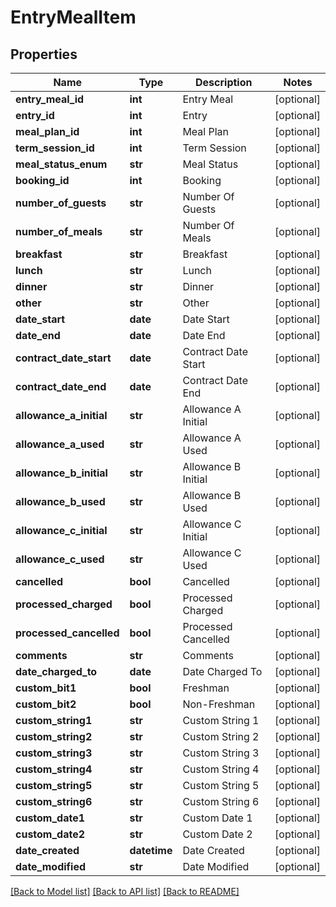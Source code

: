 # EntryMealItem

## Properties
Name | Type | Description | Notes
------------ | ------------- | ------------- | -------------
**entry_meal_id** | **int** | Entry Meal | [optional] 
**entry_id** | **int** | Entry | [optional] 
**meal_plan_id** | **int** | Meal Plan | [optional] 
**term_session_id** | **int** | Term Session | [optional] 
**meal_status_enum** | **str** | Meal Status | [optional] 
**booking_id** | **int** | Booking | [optional] 
**number_of_guests** | **str** | Number Of Guests | [optional] 
**number_of_meals** | **str** | Number Of Meals | [optional] 
**breakfast** | **str** | Breakfast | [optional] 
**lunch** | **str** | Lunch | [optional] 
**dinner** | **str** | Dinner | [optional] 
**other** | **str** | Other | [optional] 
**date_start** | **date** | Date Start | [optional] 
**date_end** | **date** | Date End | [optional] 
**contract_date_start** | **date** | Contract Date Start | [optional] 
**contract_date_end** | **date** | Contract Date End | [optional] 
**allowance_a_initial** | **str** | Allowance A Initial | [optional] 
**allowance_a_used** | **str** | Allowance A Used | [optional] 
**allowance_b_initial** | **str** | Allowance B Initial | [optional] 
**allowance_b_used** | **str** | Allowance B Used | [optional] 
**allowance_c_initial** | **str** | Allowance C Initial | [optional] 
**allowance_c_used** | **str** | Allowance C Used | [optional] 
**cancelled** | **bool** | Cancelled | [optional] 
**processed_charged** | **bool** | Processed Charged | [optional] 
**processed_cancelled** | **bool** | Processed Cancelled | [optional] 
**comments** | **str** | Comments | [optional] 
**date_charged_to** | **date** | Date Charged To | [optional] 
**custom_bit1** | **bool** | Freshman | [optional] 
**custom_bit2** | **bool** | Non-Freshman | [optional] 
**custom_string1** | **str** | Custom String 1 | [optional] 
**custom_string2** | **str** | Custom String 2 | [optional] 
**custom_string3** | **str** | Custom String 3 | [optional] 
**custom_string4** | **str** | Custom String 4 | [optional] 
**custom_string5** | **str** | Custom String 5 | [optional] 
**custom_string6** | **str** | Custom String 6 | [optional] 
**custom_date1** | **str** | Custom Date 1 | [optional] 
**custom_date2** | **str** | Custom Date 2 | [optional] 
**date_created** | **datetime** | Date Created | [optional] 
**date_modified** | **str** | Date Modified | [optional] 

[[Back to Model list]](../README.md#documentation-for-models) [[Back to API list]](../README.md#documentation-for-api-endpoints) [[Back to README]](../README.md)


